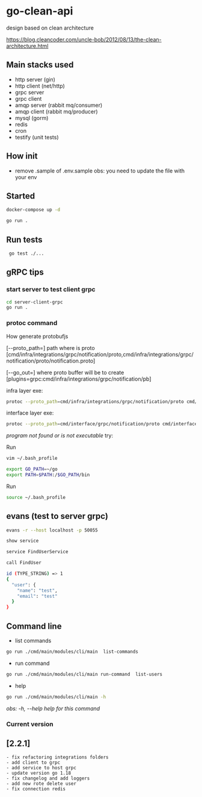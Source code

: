# go-clean-api

design based on clean architecture

https://blog.cleancoder.com/uncle-bob/2012/08/13/the-clean-architecture.html

## Main stacks used

- http server (gin)
- http client (net/http)
- grpc server
- grpc client
- amqp server (rabbit mq/consumer)
- amqp client (rabbit mq/producer)
- mysql (gorm)
- redis 
- cron
- testify (unit tests)

## How init

- remove .sample of .env.sample
obs: you need to update the file with your env

## Started 

```bash
docker-compose up -d
```

```bash
go run .
```

## Run tests
```bash
 go test ./...
```

## gRPC tips

### start server to test client grpc
```bash
cd server-client-grpc
go run .
```

### protoc command

How generate protobufjs

[--proto_path=] path where is proto [cmd/infra/integrations/grpc/notification/proto,cmd/infra/integrations/grpc/notification/proto/notification.proto]

[--go_out=] where proto buffer will be to create [plugins=grpc:cmd/infra/integrations/grpc/notification/pb]

infra layer exe: 

```bash
protoc --proto_path=cmd/infra/integrations/grpc/notification/proto cmd/infra/integrations/grpc/notification/proto/notification.proto --go_out=plugins=grpc:cmd/infra/integrations/grpc/notification/pb
```

interface layer exe: 

```bash
protoc --proto_path=cmd/interface/grpc/notification/proto cmd/interface/grpc/notification/proto/test-notification.proto --go_out=plugins=grpc:/home/santa-fe/Documents/playground/myDev/go-architecture-api/cmd/interface/grpc/notification/pb
```

*program not found or is not executable*
try: 

Run 

```bash
vim ~/.bash_profile
```

```bash
export GO_PATH=~/go
export PATH=$PATH:/$GO_PATH/bin
```

Run

```bash
source ~/.bash_profile
```


## evans (test to server grpc)

```bash
evans -r --host localhost -p 50055
```

```bash
show service
```

```bash
service FindUserService
```

```bash
call FindUser

id (TYPE_STRING) => 1
{
  "user": {
    "name": "test",
    "email": "test"
  }
}
```


## Command line

- list commands 

```bash
go run ./cmd/main/modules/cli/main  list-commands
```

- run command <command>

```bash
go run ./cmd/main/modules/cli/main run-command  list-users
```

- help

```bash
go run ./cmd/main/modules/cli/main -h
```

*obs: -h, --help   help for this command*


### Current version

## [2.2.1]

```
- fix refactoring integrations folders
- add client to grpc 
- add service to host grpc
- update version go 1.18
- fix changelog and add loggers
- add new rote delete user
- fix connection redis
```
